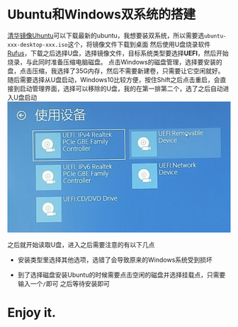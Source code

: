 # Ubuntu和Windows双系统的搭建

[清华镜像Uhuntu](https://mirrors.tuna.tsinghua.edu.cn/ubuntu-releases/)可以下载最新的ubuntu，我想要装双系统，所以需要选`ubuntu-xxx-desktop-xxx.iso`这个，将镜像文件下载到桌面
然后使用U盘烧录软件[Rufus](https://rufus.ie/downloads/)，下载之后选择U盘，选择镜像文件，目标系统类型要选择**UEFI**，然后开始烧录，与此同时准备压缩电脑磁盘。
点击Windows的磁盘管理，选择要安装的盘，点击压缩，我选择了35G内存，然后不需要新建卷，只需要让它空闲就好。
随后需要选择从U盘启动，Windows10比较方便，按住Shift之后点击重启，会直接到启动管理界面，选择可以移除的U盘，我的在第一排第二个，选了之后自动进入U盘启动
![U盘启动界面](/img/Upan-launch.jpg)

之后就开始读取U盘，进入之后需要注意的有以下几点

- 安装类型里选择其他选项，选错了会导致原来的Windows系统受到损坏

- 到了选择磁盘安装Ubuntu的时候需要点击空闲的磁盘并选择挂载点，只需要输入一个`/`即可
  之后等待安装即可
  
# Enjoy it.